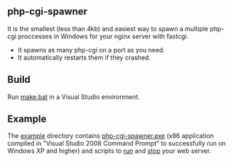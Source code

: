 ## php-cgi-spawner

It is the smallest (less than 4kb) and easiest way to spawn a multiple php-cgi proccesses in Windows for your nginx server with fastcgi.

- It spawns as many php-cgi on a port as you need.
- It automatically restarts them if they crashed.

## Build

Run [make.bat](src/make.bat) in a Visual Studio environment.

## Example

The [example](example) directory contains [php-cgi-spawner.exe](example/php-cgi-spawner.exe) (x86 application compiled in "Visual Studio 2008 Command Prompt" to successfully run on Windows XP and higher) and scripts to [run](example/_php-cgi-nginx-restart.bat) and [stop](example/_php-cgi-nginx-stop.bat) your web server.
